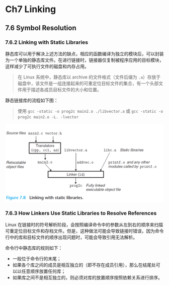 #  Ch7 Linking

## 7.6 Symbol Resolution

### 7.6.2 Linking with Static Libraries

静态库可以用于解决上述方法的缺点，相应的函数编译为独立的模块后，可以封装为一个单独的静态库文件。在进行链接时，链接器仅复制被程序应用的目标模块，这样减少了可执行文件的磁盘和内存占用。

> 在 Linux 系统中，静态库以 archive 的文件格式（文件后缀为 `.a`）存放于磁盘中，该文件是一组连接起来的可重定位目标文件的集合，有一个头部文件用于描述各成员目标文件的大小和位置。

静态链接库的流程如下图：

> 使用 `gcc -static -o prog2c main2.o ./libvector.a` 或 `gcc -static -o prog2c main2.o -L. -lvector`

![image-20220530201331235](assets/image-20220530201331235.png)



### 7.6.3 How Linkers Use Static Libraries to Resolve References

Linux 在链接时的符号解析阶段，会按照编译命令中的参数从左到右的顺序来扫描可重定位目标文件和存档文件。但是，这种做法可能会导致链接时错误，因为命令行中的库和目标文件的顺序出现问题时，可能会导致引用无法解析。

命令行中静态库的规则如下：

* 一般位于命令行的末尾；
* 如果各个库之间的成员是相互独立的（即不存在成员引用），那么在结尾处可以以任意顺序放置任何库；
* 如果库之间不是相互独立的，则必须对库的放置顺序按照依赖关系进行排序。




